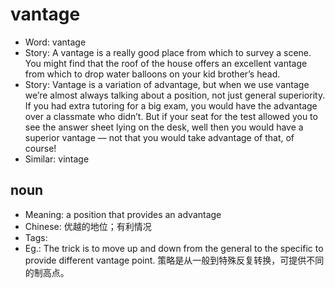 # vantage

- Word: vantage
- Story: A vantage is a really good place from which to survey a scene. You might find that the roof of the house offers an excellent vantage from which to drop water balloons on your kid brother’s head.
- Story: Vantage is a variation of advantage, but when we use vantage we’re almost always talking about a position, not just general superiority. If you had extra tutoring for a big exam, you would have the advantage over a classmate who didn’t. But if your seat for the test allowed you to see the answer sheet lying on the desk, well then you would have a superior vantage — not that you would take advantage of that, of course!
- Similar: vintage

## noun

- Meaning: a position that provides an advantage
- Chinese: 优越的地位；有利情况
- Tags: 
- Eg.: The trick is to move up and down from the general to the specific to provide different vantage point. 策略是从一般到特殊反复转换，可提供不同的制高点。

